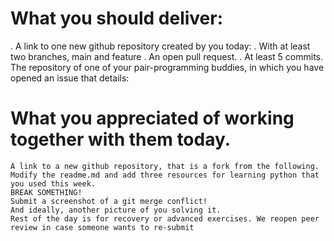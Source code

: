 # What you should deliver:
  .  A link to one new github repository created by you today:
  .  With at least two branches, main and feature
  .  An open pull request.
  .  At least 5 commits.
The repository of one of your pair-programming buddies, in which you have opened an issue that details:
#  What you appreciated of working together with them today. 
    A link to a new github repository, that is a fork from the following.
    Modify the readme.md and add three resources for learning python that you used this week.
    BREAK SOMETHING!
    Submit a screenshot of a git merge conflict!
    And ideally, another picture of you solving it. 
    Rest of the day is for recovery or advanced exercises. We reopen peer review in case someone wants to re-submit
